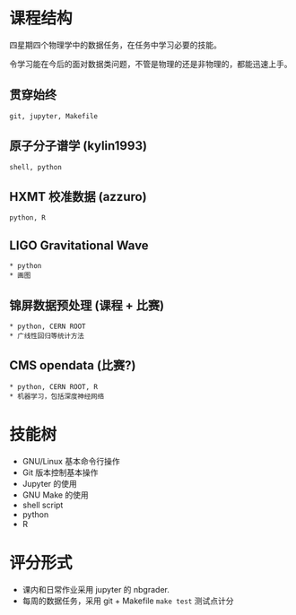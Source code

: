 # 课程结构

四星期四个物理学中的数据任务，在任务中学习必要的技能。

令学习能在今后的面对数据类问题，不管是物理的还是非物理的，都能迅速上手。

## 贯穿始终
    git, jupyter, Makefile

## 原子分子谱学 (kylin1993)
    shell, python
## HXMT 校准数据 (azzuro)
    python, R
## LIGO Gravitational Wave
    * python
    * 画图
## 锦屏数据预处理 (课程 + 比赛)
    * python, CERN ROOT
    * 广线性回归等统计方法
## CMS opendata (比赛?)
    * python, CERN ROOT, R
    * 机器学习，包括深度神经网络

# 技能树
  * GNU/Linux 基本命令行操作
  * Git 版本控制基本操作
  * Jupyter 的使用
  * GNU Make 的使用
  * shell script
  * python
  * R

# 评分形式
  * 课内和日常作业采用 jupyter 的 nbgrader.
  * 每周的数据任务，采用 git + Makefile
    `make test` 测试点计分
